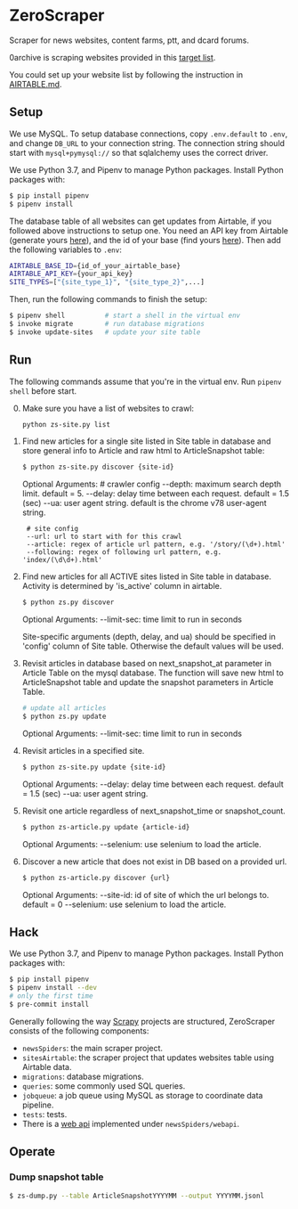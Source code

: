 
# ZeroScraper

Scraper for news websites, content farms, ptt, and dcard forums.

0archive is scraping websites provided in this [target list](https://airtable.com/tbl3DrYs5mXgl0EV9/viw2cuXweY8OxNkX6?blocks=hide).

You could set up your website list by following the instruction in [AIRTABLE.md](AIRTABLE.md).

## Setup

We use MySQL.  To setup database connections, copy `.env.default` to `.env`, and change `DB_URL` to your connection string.  The connection string should start with `mysql+pymysql://` so that sqlalchemy uses the correct driver.

We use Python 3.7, and Pipenv to manage Python packages.  Install Python packages with:

```sh
$ pip install pipenv
$ pipenv install
```

The database table of all websites can get updates from Airtable, if you followed above instructions to setup one.  You need an API key from Airtable (generate yours [here](https://airtable.com/account)), and the id of your base (find yours [here](https://airtable.com/api)).  Then add the following variables to `.env`:

```sh
AIRTABLE_BASE_ID={id_of_your_airtable_base}
AIRTABLE_API_KEY={your_api_key}
SITE_TYPES=["{site_type_1}", "{site_type_2}",...]
```

Then, run the following commands to finish the setup:

```sh
$ pipenv shell          # start a shell in the virtual env
$ invoke migrate        # run database migrations
$ invoke update-sites   # update your site table
```

## Run

The following commands assume that you're in the virtual env.  Run `pipenv shell` before start.

0. Make sure you have a list of websites to crawl:

   ```sh
   python zs-site.py list
   ```

1. Find new articles for a single site listed in Site table in database and store general info to Article and raw html to ArticleSnapshot table:

   ```sh
   $ python zs-site.py discover {site-id}
   ```

    Optional Arguments:
        # crawler config
        --depth: maximum search depth limit. default = 5.
        --delay: delay time between each request. default = 1.5 (sec)
        --ua: user agent string. default is the chrome v78 user-agent string.

        # site config
        --url: url to start with for this crawl
        --article: regex of article url pattern, e.g. '/story/(\d+).html'
        --following: regex of following url pattern, e.g. 'index/(\d\d+).html'

2. Find new articles for all ACTIVE sites listed in Site table in database. Activity is determined by 'is_active' column in airtable.

   ```sh
   $ python zs.py discover
   ```

    Optional Arguments:
            --limit-sec: time limit to run in seconds

    Site-specific arguments (depth, delay, and ua) should be specified in 'config' column of Site table.
    Otherwise the default values will be used.

3. Revisit articles in database based on next_snapshot_at parameter in Article Table on the mysql database.
   The function will save new html to ArticleSnapshot table and update the snapshot parameters in Article Table.

   ```sh
   # update all articles
   $ python zs.py update
   ```
    Optional Arguments:
            --limit-sec: time limit to run in seconds


4. Revisit articles in a specified site.

   ```sh
   $ python zs-site.py update {site-id}
   ```
    Optional Arguments:
            --delay: delay time between each request. default = 1.5 (sec)
            --ua: user agent string.

5. Revisit one article regardless of next_snapshot_time or snapshot_count.

   ```sh
   $ python zs-article.py update {article-id}
   ```
    Optional Arguments:
            --selenium: use selenium to load the article.

6. Discover a new article that does not exist in DB based on a provided url.

   ```sh
   $ python zs-article.py discover {url}
   ```
    Optional Arguments:
            --site-id: id of site of which the url belongs to. default = 0
            --selenium: use selenium to load the article.


## Hack

We use Python 3.7, and Pipenv to manage Python packages.  Install Python packages with:

```sh
$ pip install pipenv
$ pipenv install --dev
# only the first time
$ pre-commit install
```

Generally following the way [Scrapy](https://scrapy.org/) projects are structured, ZeroScraper consists of the following components:

* `newsSpiders`: the main scraper project.
* `sitesAirtable`: the scraper project that updates websites table using Airtable data.
* `migrations`: database migrations.
* `queries`: some commonly used SQL queries.
* `jobqueue`: a job queue using MySQL as storage to coordinate data pipeline.
* `tests`: tests.
* There is a [web api](API.md) implemented under `newsSpiders/webapi`.

## Operate

### Dump snapshot table

```sh
$ zs-dump.py --table ArticleSnapshotYYYYMM --output YYYYMM.jsonl
```
